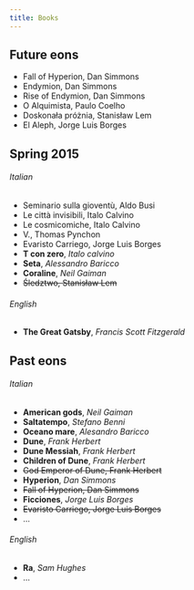 ```yaml
---
title: Books
---
```





Future eons
-----------

* Fall of Hyperion, Dan Simmons
* Endymion, Dan Simmons
* Rise of Endymion, Dan Simmons
* O Alquimista, Paulo Coelho
* Doskonała próżnia, Stanisław Lem
* El Aleph, Jorge Luis Borges




Spring 2015
-----------


###### Italian

* Seminario sulla gioventù, Aldo Busi
* Le città invisibili, Italo Calvino
* Le cosmicomiche, Italo Calvino
* V., Thomas Pynchon
* Evaristo Carriego, Jorge Luis Borges
* **T con zero**, *Italo calvino*
* **Seta**, *Alessandro Baricco*
* **Coraline**, *Neil Gaiman*
* <del> Śledztwo, Stanisław Lem </del>


###### English

* **The Great Gatsby**, *Francis Scott Fitzgerald*




Past eons
---------


###### Italian

* **American gods**, *Neil Gaiman*
* **Saltatempo**, *Stefano Benni*
* **Oceano mare**, *Alesandro Baricco*
* **Dune**, *Frank Herbert*
* **Dune Messiah**, *Frank Herbert*
* **Children of Dune**, *Frank Herbert*
* <del> God Emperor of Dune, Frank Herbert </del>
* **Hyperion**, *Dan Simmons*
* <del> Fall of Hyperion, Dan Simmons </del>
* **Ficciones**, *Jorge Luis Borges*
* <del> Evaristo Carriego, Jorge Luis Borges </del>
* ...


###### English

* **Ra**, *Sam Hughes*
* ...




